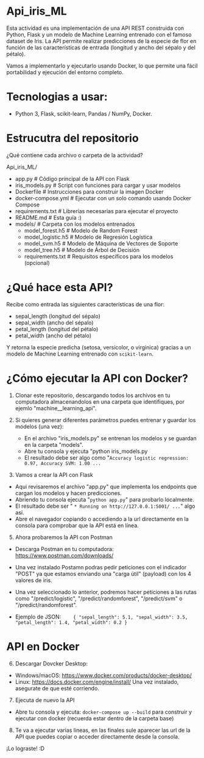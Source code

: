 # Api_iris_ML
Esta actividad es una implementación de una API REST construida con Python, Flask y un modelo de Machine Learning entrenado con el famoso dataset de Iris. La API permite realizar predicciones de la especie de flor en función de las características de entrada (longitud y ancho del sépalo y del pétalo).

Vamos a implementarlo y ejecutarlo usando Docker, lo que permite una fácil portabilidad y ejecución del entorno completo.

# Tecnologias a usar: 
  * Python 3, Flask, scikit-learn, Pandas / NumPy, Docker.

# Estrucutra del repositorio
¿Qué contiene cada archivo o carpeta de la actividad?

Api_iris_ML/
* app.py                 # Código principal de la API con Flask
* iris_models.py         # Script con funciones para cargar y usar modelos
* Dockerfile             # Instrucciones para construir la imagen Docker
* docker-compose.yml     # Ejecutar con un solo comando usando Docker Compose
* requirements.txt       # Librerías necesarias para ejecutar el proyecto
* README.md              # Esta guía :)
* models/                # Carpeta con los modelos entrenados
    * model_forest.h5    # Modelo de Random Forest
    * model_logistic.h5  # Modelo de Regresión Logística
    * model_svm.h5       # Modelo de Máquina de Vectores de Soporte
    * model_tree.h5      # Modelo de Árbol de Decisión
    * requirements.txt   # Requisitos específicos para los modelos (opcional)


# ¿Qué hace esta API?
Recibe como entrada las siguientes características de una flor:
  * sepal_length (longitud del sépalo)
  * sepal_width (ancho del sépalo)
  * petal_length (longitud del pétalo)
  * petal_width (ancho del pétalo)

Y retorna la especie predicha (setosa, versicolor, o virginica) gracias a un modelo de Machine Learning entrenado con `scikit-learn`.

# ¿Cómo ejecutar la API con Docker?
1. Clonar este repositorio, descargando todos los archivos en tu computadora almacenandolos en una carpeta que identifiques, por ejemlo "machine__learning_api".

2. Si quieres generar diferentes parámetros puedes entrenar y guardar los modelos (una vez):
   * En el archivo "iris_models.py" se entrenan los modelos y se guardan en la carpeta "models".
   * Abre tu consola y ejecuta "python iris_models.py
   * El resultado debe ser algo como "`Accuracy logistic regression: 0.97, Accuracy SVM: 1.00 ...`

4. Vamos a crear la API con Flask 
  * Aqui revisaremos el archivo "app.py" que implementa los endpoints que cargan los modelos y hacen predicciones.
  * Abriendo tu consola ejecuta "`python app.py`" para probarlo localmente.
  * El resultado debe ser " `* Running on http://127.0.0.1:5001/ ...`" algo así.
  * Abre el navegador copiando o accediendo a la url directamente en la consola para comprobar que la API está en línea.

5. Ahora probaremos la API con Postman
  * Descarga Postman en tu computadora: https://www.postman.com/downloads/
  * Una vez instalado Postamn podras pedir peticiones con el indicador "POST" ya que estamos enviando una "carga útil" (payload) con los 4 valores de iris.
  * Una vez seleccionado lo anterior, podremos hacer peticiones a las rutas como "/predict/logistic", "/predict/randomforest", "/predict/svm" o "/predict/randomforest".

  * Ejemplo de JSON:
`    {
  "sepal_length": 5.1,
  "sepal_width": 3.5,
  "petal_length": 1.4,
  "petal_width": 0.2
}`

# API en Docker
6. Descargar Dovcker Desktop:
  * Windows/macOS: https://www.docker.com/products/docker-desktop/
  * Linux: https://docs.docker.com/engine/install/
Una vez instalado, asegurate de que esté corriendo.

7. Ejecuta de nuevo la API
  * Abre tu consola y ejecuta: `docker-compose up --build`
    para construir y ejecutar con docker (recuerda estar dentro de la carpeta base) 

8. Te va a ejecutar varias lineas, en las finales sule aparecer las url de la API que puedes copiar o acceder directamente desde la consola. 

¡Lo lograste! :D
